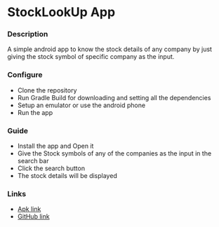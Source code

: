 # StockLookUp App

### Description
A simple android app to know the stock details of any company by just giving the stock symbol of specific company as the input.

### Configure
* Clone the repository
* Run Gradle Build for downloading and setting all the dependencies
* Setup an emulator or use the android phone
* Run the app

### Guide
* Install the app and Open it
* Give the Stock symbols of any of the companies as the input in the search bar
* Click the search button
* The stock details will be displayed

### Links
* [Apk link](https://drive.google.com/file/d/1iy4QFRh5dlzqkoIN-BKQEj0RhlIYiFf4/view?usp=drive_link)
* [GitHub link](https://github.com/Bineesh-pro/CapX_intern_StockApp) 
